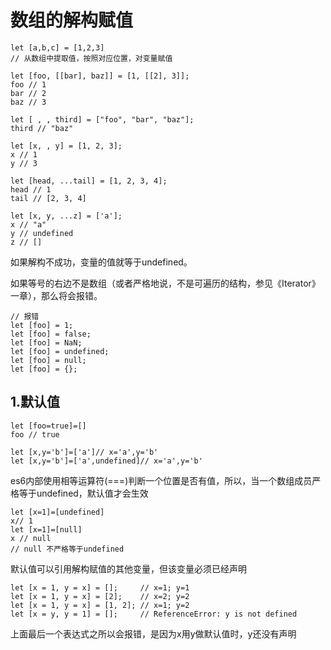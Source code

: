 # 数组的解构赋值

```
let [a,b,c] = [1,2,3]
// 从数组中提取值，按照对应位置，对变量赋值
```

```
let [foo, [[bar], baz]] = [1, [[2], 3]];
foo // 1
bar // 2
baz // 3

let [ , , third] = ["foo", "bar", "baz"];
third // "baz"

let [x, , y] = [1, 2, 3];
x // 1
y // 3

let [head, ...tail] = [1, 2, 3, 4];
head // 1
tail // [2, 3, 4]

let [x, y, ...z] = ['a'];
x // "a"
y // undefined
z // []
```

如果解构不成功，变量的值就等于undefined。

如果等号的右边不是数组（或者严格地说，不是可遍历的结构，参见《Iterator》一章），那么将会报错。
```
// 报错
let [foo] = 1;
let [foo] = false;
let [foo] = NaN;
let [foo] = undefined;
let [foo] = null;
let [foo] = {};
```

## 1.默认值

```
let [foo=true]=[]
foo // true

let [x,y='b']=['a']// x='a',y='b'
let [x,y='b']=['a',undefined]// x='a',y='b'
```
es6内部使用相等运算符(===)判断一个位置是否有值，所以，当一个数组成员严格等于undefined，默认值才会生效

```
let [x=1]=[undefined]
x// 1
let [x=1]=[null]
x // null
// null 不严格等于undefined
```

默认值可以引用解构赋值的其他变量，但该变量必须已经声明

```
let [x = 1, y = x] = [];     // x=1; y=1
let [x = 1, y = x] = [2];    // x=2; y=2
let [x = 1, y = x] = [1, 2]; // x=1; y=2
let [x = y, y = 1] = [];     // ReferenceError: y is not defined
```
上面最后一个表达式之所以会报错，是因为x用y做默认值时，y还没有声明